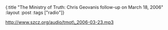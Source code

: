 {:title "The Ministry of Truth: Chris Geovanis follow-up on March 18, 2006"
:layout :post
:tags  ["radio"]}

<http://www.szcz.org/audio/tmot\_2006-03-23.mp3>

